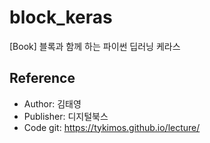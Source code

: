 # block_keras
[Book] 블록과 함께 하는 파이썬 딥러닝 케라스

## Reference
- Author: 김태영
- Publisher: 디지털북스
- Code git: https://tykimos.github.io/lecture/